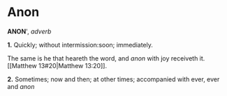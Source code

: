 # Anon

**ANON**', _adverb_

**1.** Quickly; without intermission:soon; immediately.

The same is he that heareth the word, and _anon_ with joy receiveth it. [[Matthew 13#20|Matthew 13:20]].

**2.** Sometimes; now and then; at other times; accompanied with ever, ever and _anon_